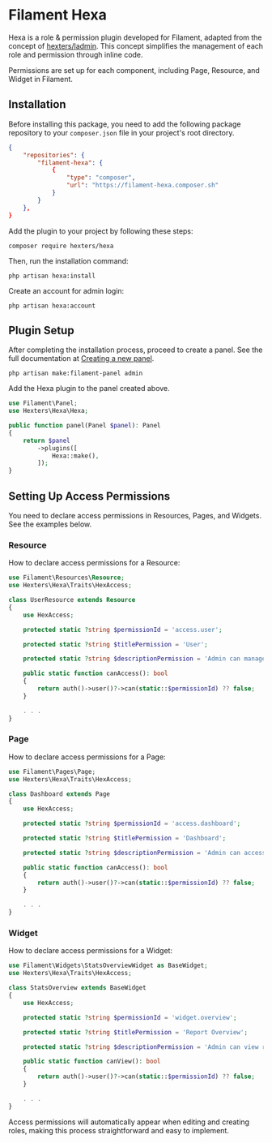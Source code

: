 # Filament Hexa

Hexa is a role & permission plugin developed for Filament, adapted from the concept of [hexters/ladmin](https://github.com/hexters/ladmin). This concept simplifies the management of each role and permission through inline code.

Permissions are set up for each component, including Page, Resource, and Widget in Filament.

## Installation

Before installing this package, you need to add the following package repository to your `composer.json` file in your project's root directory.

```json
{
    "repositories": {
        "filament-hexa": {
            {
                "type": "composer",
                "url": "https://filament-hexa.composer.sh"
            }
        }
    },
}
```

Add the plugin to your project by following these steps:
```
composer require hexters/hexa
```

Then, run the installation command:
```
php artisan hexa:install
```

Create an account for admin login:
```
php artisan hexa:account
```

## Plugin Setup

After completing the installation process, proceed to create a panel. See the full documentation at [Creating a new panel](https://filamentphp.com/docs/3.x/panels/configuration#creating-a-new-panel).

```
php artisan make:filament-panel admin
```

Add the Hexa plugin to the panel created above.

```php
use Filament\Panel;
use Hexters\Hexa\Hexa;

public function panel(Panel $panel): Panel
{
    return $panel
        ->plugins([
            Hexa::make(),
        ]);
}
```

## Setting Up Access Permissions

You need to declare access permissions in Resources, Pages, and Widgets. See the examples below.

### Resource

How to declare access permissions for a Resource:

```php
use Filament\Resources\Resource;
use Hexters\Hexa\Traits\HexAccess;

class UserResource extends Resource
{
    use HexAccess;

    protected static ?string $permissionId = 'access.user';

    protected static ?string $titlePermission = 'User';

    protected static ?string $descriptionPermission = 'Admin can manage User accounts';

    public static function canAccess(): bool
    {
        return auth()->user()?->can(static::$permissionId) ?? false;
    }

    . . .
}
```

### Page

How to declare access permissions for a Page:

```php
use Filament\Pages\Page;
use Hexters\Hexa\Traits\HexAccess;

class Dashboard extends Page
{
    use HexAccess;

    protected static ?string $permissionId = 'access.dashboard';

    protected static ?string $titlePermission = 'Dashboard';

    protected static ?string $descriptionPermission = 'Admin can access the dashboard page';

    public static function canAccess(): bool
    {
        return auth()->user()?->can(static::$permissionId) ?? false;
    }

    . . .
}
```

### Widget

How to declare access permissions for a Widget:

```php
use Filament\Widgets\StatsOverviewWidget as BaseWidget;
use Hexters\Hexa\Traits\HexAccess;

class StatsOverview extends BaseWidget
{
    use HexAccess;

    protected static ?string $permissionId = 'widget.overview';

    protected static ?string $titlePermission = 'Report Overview';

    protected static ?string $descriptionPermission = 'Admin can view report overview';

    public static function canView(): bool
    {
        return auth()->user()?->can(static::$permissionId) ?? false;
    }

    . . .
}
```

Access permissions will automatically appear when editing and creating roles, making this process straightforward and easy to implement.
